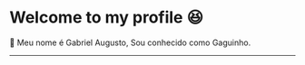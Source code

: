 <h1>Welcome to my profile 😆 </h1>

<p>🚀 Meu nome é Gabriel Augusto, Sou conhecido como Gaguinho.</p>

<hr>

